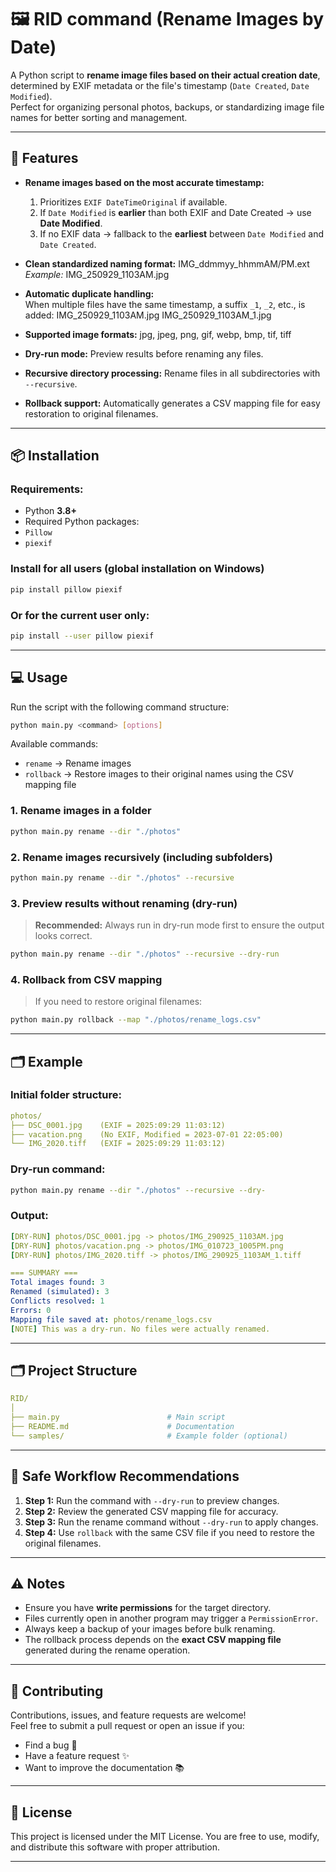 # 🖼️ RID command (Rename Images by Date)

A Python script to **rename image files based on their actual creation date**, determined by EXIF metadata or the file's timestamp (`Date Created`, `Date Modified`).  
Perfect for organizing personal photos, backups, or standardizing image file names for better sorting and management.

---
## 🚀 Features

- **Rename images based on the most accurate timestamp:**
  1. Prioritizes `EXIF DateTimeOriginal` if available.
  2. If `Date Modified` is **earlier** than both EXIF and Date Created → use **Date Modified**.
  3. If no EXIF data → fallback to the **earliest** between `Date Modified` and `Date Created`.

- **Clean standardized naming format:** 
	IMG_ddmmyy_hhmmAM/PM.ext
	*Example:* IMG_250929_1103AM.jpg


- **Automatic duplicate handling:**  
	When multiple files have the same timestamp, a suffix `_1`, `_2`, etc., is added:
	IMG_250929_1103AM.jpg
	IMG_250929_1103AM_1.jpg

- **Supported image formats:** jpg, jpeg, png, gif, webp, bmp, tif, tiff
- **Dry-run mode:** Preview results before renaming any files.
- **Recursive directory processing:** Rename files in all subdirectories with `--recursive`.
- **Rollback support:** Automatically generates a CSV mapping file for easy restoration to original filenames.

---
## 📦 Installation
### Requirements:
- Python **3.8+**
- Required Python packages:
- `Pillow`
- `piexif`
### Install for all users (global installation on Windows)
```bash
pip install pillow piexif
```
### Or for the current user only:
```bash
pip install --user pillow piexif
```

---
## 💻 Usage

Run the script with the following command structure:
```bash
python main.py <command> [options]
```

Available commands:
- `rename` → Rename images
- `rollback` → Restore images to their original names using the CSV mapping file
### 1. Rename images in a folder
```bash
python main.py rename --dir "./photos"
```
### 2. Rename images recursively (including subfolders)
```bash
python main.py rename --dir "./photos" --recursive
```
### 3. Preview results without renaming (dry-run)
> **Recommended:** Always run in dry-run mode first to ensure the output looks correct.
```bash
python main.py rename --dir "./photos" --recursive --dry-run
```
### 4. Rollback from CSV mapping
> If you need to restore original filenames:
```bash
python main.py rollback --map "./photos/rename_logs.csv"
```

---
## 🗂 Example
### Initial folder structure:
```yaml
photos/
├── DSC_0001.jpg    (EXIF = 2025:09:29 11:03:12)
├── vacation.png    (No EXIF, Modified = 2023-07-01 22:05:00)
└── IMG_2020.tiff   (EXIF = 2025:09:29 11:03:12)
```
### Dry-run command:
```bash
python main.py rename --dir "./photos" --recursive --dry-
```
### Output:
```yaml
[DRY-RUN] photos/DSC_0001.jpg -> photos/IMG_290925_1103AM.jpg
[DRY-RUN] photos/vacation.png -> photos/IMG_010723_1005PM.png
[DRY-RUN] photos/IMG_2020.tiff -> photos/IMG_290925_1103AM_1.tiff

=== SUMMARY ===
Total images found: 3
Renamed (simulated): 3
Conflicts resolved: 1
Errors: 0
Mapping file saved at: photos/rename_logs.csv
[NOTE] This was a dry-run. No files were actually renamed.
```

---
## 🗂 Project Structure

```yaml
RID/
│
├── main.py                        # Main script
├── README.md                      # Documentation
└── samples/                       # Example folder (optional)
```

---
## 📝 Safe Workflow Recommendations

1. **Step 1:** Run the command with `--dry-run` to preview changes.
2. **Step 2:** Review the generated CSV mapping file for accuracy.
3. **Step 3:** Run the rename command without `--dry-run` to apply changes.
4. **Step 4:** Use `rollback` with the same CSV file if you need to restore the original filenames.
    

---
## ⚠️ Notes

- Ensure you have **write permissions** for the target directory.
- Files currently open in another program may trigger a `PermissionError`.
- Always keep a backup of your images before bulk renaming.
- The rollback process depends on the **exact CSV mapping file** generated during the rename operation.

---

## 🤝 Contributing

Contributions, issues, and feature requests are welcome!  
Feel free to submit a pull request or open an issue if you:
- Find a bug 🐛
- Have a feature request ✨
- Want to improve the documentation 📚

---

## 📜 License

This project is licensed under the MIT License.
You are free to use, modify, and distribute this software with proper attribution.

---